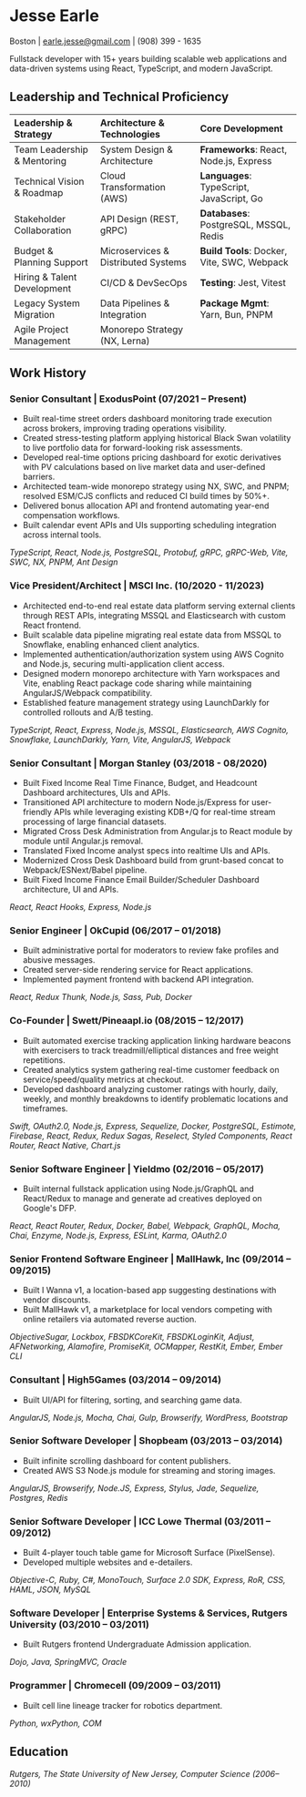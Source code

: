 # Jesse Earle

Boston | earle.jesse@gmail.com | (908) 399 - 1635

Fullstack developer with 15+ years building scalable web applications and data-driven systems using React, TypeScript, and modern JavaScript.

## Leadership and Technical Proficiency

| **Leadership & Strategy**   | **Architecture & Technologies**     | **Core Development**                        |
| :-------------------------- | :---------------------------------- | :------------------------------------------ |
| Team Leadership & Mentoring | System Design & Architecture        | **Frameworks**: React, Node.js, Express     |
| Technical Vision & Roadmap  | Cloud Transformation (AWS)          | **Languages**: TypeScript, JavaScript, Go   |
| Stakeholder Collaboration   | API Design (REST, gRPC)             | **Databases**: PostgreSQL, MSSQL, Redis     |
| Budget & Planning Support   | Microservices & Distributed Systems | **Build Tools**: Docker, Vite, SWC, Webpack |
| Hiring & Talent Development | CI/CD & DevSecOps                   | **Testing**: Jest, Vitest                   |
| Legacy System Migration     | Data Pipelines & Integration        | **Package Mgmt**: Yarn, Bun, PNPM           |
| Agile Project Management    | Monorepo Strategy (NX, Lerna)       |                                             |

## Work History

### Senior Consultant | ExodusPoint (07/2021 – Present)

- Built real-time street orders dashboard monitoring trade execution across brokers, improving trading operations visibility.
- Created stress-testing platform applying historical Black Swan volatility to live portfolio data for forward-looking risk assessments.
- Developed real-time options pricing dashboard for exotic derivatives with PV calculations based on live market data and user-defined barriers.
- Architected team-wide monorepo strategy using NX, SWC, and PNPM; resolved ESM/CJS conflicts and reduced CI build times by 50%+.
- Delivered bonus allocation API and frontend automating year-end compensation workflows.
- Built calendar event APIs and UIs supporting scheduling integration across internal tools.

_TypeScript, React, Node.js, PostgreSQL, Protobuf, gRPC, gRPC-Web, Vite, SWC, NX, PNPM, Ant Design_

### Vice President/Architect | MSCI Inc. (10/2020 - 11/2023)

- Architected end-to-end real estate data platform serving external clients through REST APIs, integrating MSSQL and Elasticsearch with custom React frontend.
- Built scalable data pipeline migrating real estate data from MSSQL to Snowflake, enabling enhanced client analytics.
- Implemented authentication/authorization system using AWS Cognito and Node.js, securing multi-application client access.
- Designed modern monorepo architecture with Yarn workspaces and Vite, enabling React package code sharing while maintaining AngularJS/Webpack compatibility.
- Established feature management strategy using LaunchDarkly for controlled rollouts and A/B testing.

_TypeScript, React, Express, Node.js, MSSQL, Elasticsearch, AWS Cognito, Snowflake, LaunchDarkly, Yarn, Vite, AngularJS, Webpack_

### Senior Consultant | Morgan Stanley (03/2018 - 08/2020)

- Built Fixed Income Real Time Finance, Budget, and Headcount Dashboard architectures, UIs and APIs.
- Transitioned API architecture to modern Node.js/Express for user-friendly APIs while leveraging existing KDB+/Q for real-time stream processing of large financial datasets.
- Migrated Cross Desk Administration from Angular.js to React module by module until Angular.js removal.
- Translated Fixed Income analyst specs into realtime UIs and APIs.
- Modernized Cross Desk Dashboard build from grunt-based concat to Webpack/ESNext/Babel pipeline.
- Built Fixed Income Finance Email Builder/Scheduler Dashboard architecture, UI and APIs.

_React, React Hooks, Express, Node.js_

### Senior Engineer | OkCupid (06/2017 – 01/2018)

- Built administrative portal for moderators to review fake profiles and abusive messages.
- Created server-side rendering service for React applications.
- Implemented payment frontend with backend API integration.

_React, Redux Thunk, Node.js, Sass, Pub, Docker_

### Co-Founder | Swett/Pineaapl.io (08/2015 – 12/2017)

- Built automated exercise tracking application linking hardware beacons with exercisers to track treadmill/elliptical distances and free weight repetitions.
- Created analytics system gathering real-time customer feedback on service/speed/quality metrics at checkout.
- Developed dashboard analyzing customer ratings with hourly, daily, weekly, and monthly breakdowns to identify problematic locations and timeframes.

_Swift, OAuth2.0, Node.js, Express, Sequelize, Docker, PostgreSQL, Estimote, Firebase, React, Redux, Redux Sagas, Reselect, Styled Components, React Router, React Native, Chart.js_

### Senior Software Engineer | Yieldmo (02/2016 – 05/2017)

- Built internal fullstack application using Node.js/GraphQL and React/Redux to manage and generate ad creatives deployed on Google's DFP.

_React, React Router, Redux, Docker, Babel, Webpack, GraphQL, Mocha, Chai, Enzyme, Node.js, Express, ESLint, Karma, OAuth2.0_

### Senior Frontend Software Engineer | MallHawk, Inc (09/2014 – 09/2015)

- Built I Wanna v1, a location-based app suggesting destinations with vendor discounts.
- Built MallHawk v1, a marketplace for local vendors competing with online retailers via automated reverse auction.

_ObjectiveSugar, Lockbox, FBSDKCoreKit, FBSDKLoginKit, Adjust, AFNetworking, Alamofire, PromiseKit, OCMapper, RestKit, Ember, Ember CLI_

### Consultant | High5Games (03/2014 – 09/2014)

- Built UI/API for filtering, sorting, and searching game data.

_AngularJS, Node.js, Mocha, Chai, Gulp, Browserify, WordPress, Bootstrap_

### Senior Software Developer | Shopbeam (03/2013 – 03/2014)

- Built infinite scrolling dashboard for content publishers.
- Created AWS S3 Node.js module for streaming and storing images.

_AngularJS, Browserify, Node.JS, Express, Stylus, Jade, Sequelize, Postgres, Redis_

### Senior Software Developer | ICC Lowe Thermal (03/2011 – 09/2012)

- Built 4-player touch table game for Microsoft Surface (PixelSense).
- Developed multiple websites and e-detailers.

_Objective-C, Ruby, C#, MonoTouch, Surface 2.0 SDK, Express, RoR, CSS, HAML, JSON, MySQL_

### Software Developer | Enterprise Systems & Services, Rutgers University (03/2010 – 03/2011)

- Built Rutgers frontend Undergraduate Admission application.

_Dojo, Java, SpringMVC, Oracle_

### Programmer | Chromecell (09/2009 – 03/2011)

- Built cell line lineage tracker for robotics department.

_Python, wxPython, COM_

## Education

_Rutgers, The State University of New Jersey, Computer Science (2006–2010)_
